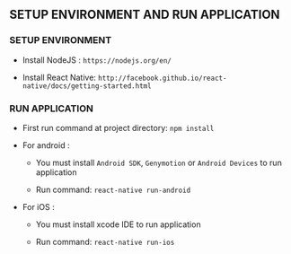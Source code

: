 ## SETUP ENVIRONMENT AND RUN APPLICATION

### SETUP ENVIRONMENT 

* Install NodeJS : `https://nodejs.org/en/`

* Install React Native: `http://facebook.github.io/react-native/docs/getting-started.html`

### RUN APPLICATION

* First run command at project directory: `npm install`

* For android : 
    
    * You must install `Android SDK`, `Genymotion` or `Android Devices` to run application  
    
    * Run command: `react-native run-android`


* For iOS     : 
    
    * You must install xcode IDE to run application

    * Run command: `react-native run-ios`  